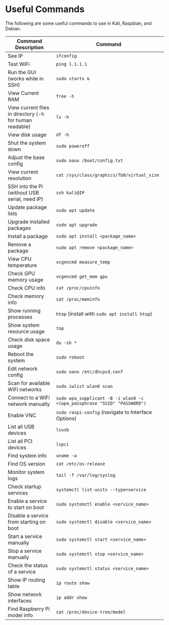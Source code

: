 # Useful Commands

The following are some useful commands to use in Kali, Raspbian, and Debian.

| Command Description                              | Command |
|-------------------------------------------------|---------|
| See IP                                          | `ifconfig` |
| Test WiFi                                       | `ping 1.1.1.1` |
| Run the GUI (works while in SSH)                | `sudo startx &` |
| View Current RAM                                | `free -h` |
| View current files in directory (-h for human readable) | `ls -h` |
| View disk usage                                 | `df -h` |
| Shut the system down                            | `sudo poweroff` |
| Adjust the base config                          | `sudo nano /boot/config.txt` |
| View current resolution                         | `cat /sys/class/graphics/fb0/virtual_size` |
| SSH into the Pi (without USB serial, need IP)   | `ssh kali@IP` |
| Update package lists                            | `sudo apt update` |
| Upgrade installed packages                      | `sudo apt upgrade` |
| Install a package                               | `sudo apt install <package_name>` |
| Remove a package                                | `sudo apt remove <package_name>` |
| View CPU temperature                            | `vcgencmd measure_temp` |
| Check GPU memory usage                          | `vcgencmd get_mem gpu` |
| Check CPU info                                  | `cat /proc/cpuinfo` |
| Check memory info                               | `cat /proc/meminfo` |
| Show running processes                          | `htop` (install with `sudo apt install htop`) |
| Show system resource usage                      | `top` |
| Check disk space usage                          | `du -sh *` |
| Reboot the system                               | `sudo reboot` |
| Edit network config                             | `sudo nano /etc/dhcpcd.conf` |
| Scan for available WiFi networks                | `sudo iwlist wlan0 scan` |
| Connect to a WiFi network manually              | `sudo wpa_supplicant -B -i wlan0 -c <(wpa_passphrase "SSID" "PASSWORD")` |
| Enable VNC                                      | `sudo raspi-config` (navigate to Interface Options) |
| List all USB devices                            | `lsusb` |
| List all PCI devices                            | `lspci` |
| Find system info                                | `uname -a` |
| Find OS version                                 | `cat /etc/os-release` |
| Monitor system logs                             | `tail -f /var/log/syslog` |
| Check startup services                          | `systemctl list-units --type=service` |
| Enable a service to start on boot               | `sudo systemctl enable <service_name>` |
| Disable a service from starting on boot         | `sudo systemctl disable <service_name>` |
| Start a service manually                        | `sudo systemctl start <service_name>` |
| Stop a service manually                         | `sudo systemctl stop <service_name>` |
| Check the status of a service                   | `sudo systemctl status <service_name>` |
| Show IP routing table                           | `ip route show` |
| Show network interfaces                         | `ip addr show` |
| Find Raspberry Pi model info                    | `cat /proc/device-tree/model` |